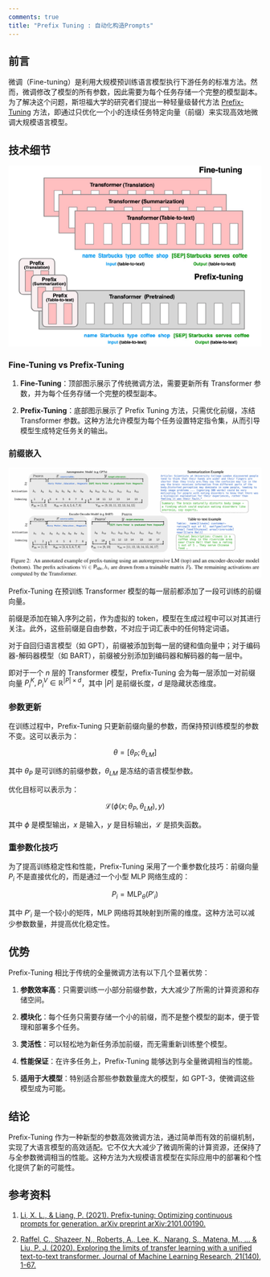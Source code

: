 ```yaml
---
comments: true
title: "Prefix Tuning : 自动化构造Prompts"
---
```


## 前言

微调（Fine-tuning）是利用大规模预训练语言模型执行下游任务的标准方法。然而，微调修改了模型的所有参数，因此需要为每个任务存储一个完整的模型副本。
为了解决这个问题，斯坦福大学的研究者们提出一种轻量级替代方法 [Prefix-Tuning](https://arxiv.org/pdf/2101.00190.pdf) 方法，即通过只优化一个小的连续任务特定向量（前缀）来实现高效地微调大规模语言模型。

## 技术细节

![Prefix_tuning](imgs/prefix_tuning.png)

### Fine-Tuning vs Prefix-Tuning

1. **Fine-Tuning**：顶部图示展示了传统微调方法，需要更新所有 Transformer 参数，并为每个任务存储一个完整的模型副本。

2. **Prefix-Tuning**：底部图示展示了 Prefix Tuning 方法，只需优化前缀，冻结 Transformer 参数。这种方法允许模型为每个任务设置特定指令集，从而引导模型生成特定任务关的输出。

### 前缀嵌入

![prefix_tuning_example](imgs/prefix_example.png)

Prefix-Tuning 在预训练 Transformer 模型的每一层前都添加了一段可训练的前缀向量。  

前缀是添加在输入序列之前，作为虚拟的 token，模型在生成过程中可以对其进行关注。此外，这些前缀是自由参数，不对应于词汇表中的任何特定词语。  

对于自回归语言模型（如 GPT），前缀被添加到每一层的键和值向量中；对于编码器-解码器模型（如 BART），前缀被分别添加到编码器和解码器的每一层中。

即对于一个 $n$ 层的 Transformer 模型，Prefix-Tuning 会为每一层添加一对前缀向量 $P_i^K, P_i^V \in \mathbb{R}^{|P|\times d}$，其中 $|P|$ 是前缀长度，$d$ 是隐藏状态维度。

### 参数更新

在训练过程中，Prefix-Tuning 只更新前缀向量的参数，而保持预训练模型的参数不变。这可以表示为：

$$
\theta = [\theta_P; \theta_{LM}]
$$

其中 $\theta_P$ 是可训练的前缀参数，$\theta_{LM}$ 是冻结的语言模型参数。

优化目标可以表示为：

$$
\mathcal{L}(\phi(x; \theta_P, \theta_{LM}), y)
$$

其中 $\phi$ 是模型输出，$x$ 是输入，$y$ 是目标输出，$\mathcal{L}$ 是损失函数。

### 重参数化技巧

为了提高训练稳定性和性能，Prefix-Tuning 采用了一个重参数化技巧：前缀向量 $P_i$ 不是直接优化的，而是通过一个小型 MLP 网络生成的：

$$
P_i = \text{MLP}_\theta(P'_i)
$$

其中 $P'_i$ 是一个较小的矩阵，MLP 网络将其映射到所需的维度。这种方法可以减少参数数量，并提高优化稳定性。

## 优势

Prefix-Tuning 相比于传统的全量微调方法有以下几个显著优势：

1. **参数效率高**：只需要训练一小部分前缀参数，大大减少了所需的计算资源和存储空间。

2. **模块化**：每个任务只需要存储一个小的前缀，而不是整个模型的副本，便于管理和部署多个任务。

3. **灵活性**：可以轻松地为新任务添加前缀，而无需重新训练整个模型。

4. **性能保证**：在许多任务上，Prefix-Tuning 能够达到与全量微调相当的性能。

5. **适用于大模型**：特别适合那些参数数量庞大的模型，如 GPT-3，使微调这些模型成为可能。

## 结论

Prefix-Tuning 作为一种新型的参数高效微调方法，通过简单而有效的前缀机制，实现了大语言模型的高效适配。它不仅大大减少了微调所需的计算资源，还保持了与全参数微调相当的性能。这种方法为大规模语言模型在实际应用中的部署和个性化提供了新的可能性。

## 参考资料

1. [Li, X. L., & Liang, P. (2021). Prefix-tuning: Optimizing continuous prompts for generation. arXiv preprint arXiv:2101.00190.](https://arxiv.org/pdf/2101.00190.pdf)

2. [Raffel, C., Shazeer, N., Roberts, A., Lee, K., Narang, S., Matena, M., ... & Liu, P. J. (2020). Exploring the limits of transfer learning with a unified text-to-text transformer. Journal of Machine Learning Research, 21(140), 1-67.](https://arxiv.org/pdf/1910.10683)